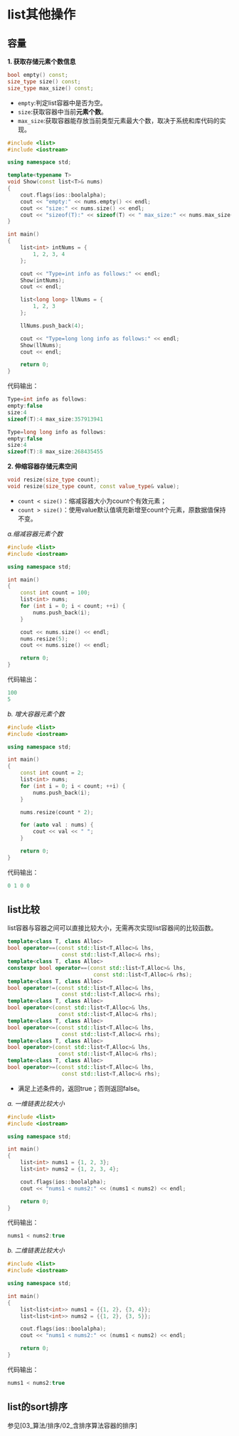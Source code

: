 # list其他操作

## 容量

**1. 获取存储元素个数信息**

```c++
bool empty() const;
size_type size() const;
size_type max_size() const;
```

* `empty`:判定list容器中是否为空。
* `size`:获取容器中当前**元素个数**。
* `max_size`:获取容器能存放当前类型元素最大个数，取决于系统和库代码的实现。

```c++
#include <list>
#include <iostream>

using namespace std;

template<typename T>
void Show(const list<T>& nums)
{
    cout.flags(ios::boolalpha);
    cout << "empty:" << nums.empty() << endl;
    cout << "size:" << nums.size() << endl;
    cout << "sizeof(T):" << sizeof(T) << " max_size:" << nums.max_size() << endl;
}

int main()
{
    list<int> intNums = {
        1, 2, 3, 4
    };

    cout << "Type=int info as follows:" << endl;
    Show(intNums);
    cout << endl;

    list<long long> llNums = {
        1, 2, 3
    };

    llNums.push_back(4);

    cout << "Type=long long info as follows:" << endl;
    Show(llNums);
    cout << endl;

    return 0;
}
```

代码输出：

```c++
Type=int info as follows:
empty:false
size:4
sizeof(T):4 max_size:357913941

Type=long long info as follows:
empty:false
size:4
sizeof(T):8 max_size:268435455
```

**2. 伸缩容器存储元素空间**

```c++
void resize(size_type count);
void resize(size_type count, const value_type& value);
```

* `count < size()`：缩减容器大小为count个有效元素；
* `count > size()`：使用value默认值填充新增至count个元素，原数据值保持不变。

*a.缩减容器元素个数*

```c++
#include <list>
#include <iostream>

using namespace std;

int main()
{
    const int count = 100;
    list<int> nums;
    for (int i = 0; i < count; ++i) {
        nums.push_back(i);
    }

    cout << nums.size() << endl;
    nums.resize(5);
    cout << nums.size() << endl;

    return 0;
}
```

代码输出：

```c++
100
5
```

*b. 增大容器元素个数*

```c++
#include <list>
#include <iostream>

using namespace std;

int main()
{
    const int count = 2;
    list<int> nums;
    for (int i = 0; i < count; ++i) {
        nums.push_back(i);
    }

    nums.resize(count * 2);

    for (auto val : nums) {
        cout << val << " ";
    }

    return 0;
}
```

代码输出：

```c++
0 1 0 0
```

## list比较

list容器与容器之间可以直接比较大小，无需再次实现list容器间的比较函数。

```c++
template<class T, class Alloc>
bool operator==(const std::list<T,Alloc>& lhs,
                 const std::list<T,Alloc>& rhs);
template<class T, class Alloc>
constexpr bool operator==(const std::list<T,Alloc>& lhs,
                           const std::list<T,Alloc>& rhs);
template<class T, class Alloc>
bool operator!=(const std::list<T,Alloc>& lhs,
                 const std::list<T,Alloc>& rhs);
template<class T, class Alloc>
bool operator<(const std::list<T,Alloc>& lhs,
                const std::list<T,Alloc>& rhs);
template<class T, class Alloc>
bool operator<=(const std::list<T,Alloc>& lhs,
                 const std::list<T,Alloc>& rhs);
template<class T, class Alloc>
bool operator>(const std::list<T,Alloc>& lhs,
                const std::list<T,Alloc>& rhs);
template<class T, class Alloc>
bool operator>=(const std::list<T,Alloc>& lhs,
                 const std::list<T,Alloc>& rhs);
```

* 满足上述条件的，返回true；否则返回false。

*a. 一维链表比较大小*

```c++
#include <list>
#include <iostream>

using namespace std;

int main()
{
    list<int> nums1 = {1, 2, 3};
    list<int> nums2 = {1, 2, 3, 4};

    cout.flags(ios::boolalpha);
    cout << "nums1 < nums2:" << (nums1 < nums2) << endl;

    return 0;
}
```

代码输出：

```c++
nums1 < nums2:true
```

*b. 二维链表比较大小*

```c++
#include <list>
#include <iostream>

using namespace std;

int main()
{
    list<list<int>> nums1 = {{1, 2}, {3, 4}};
    list<list<int>> nums2 = {{1, 2}, {3, 5}};

    cout.flags(ios::boolalpha);
    cout << "nums1 < nums2:" << (nums1 < nums2) << endl;

    return 0;
}
```

代码输出：

```c++
nums1 < nums2:true
```

## list的sort排序

参见[03_算法/排序/02_含排序算法容器的排序]
